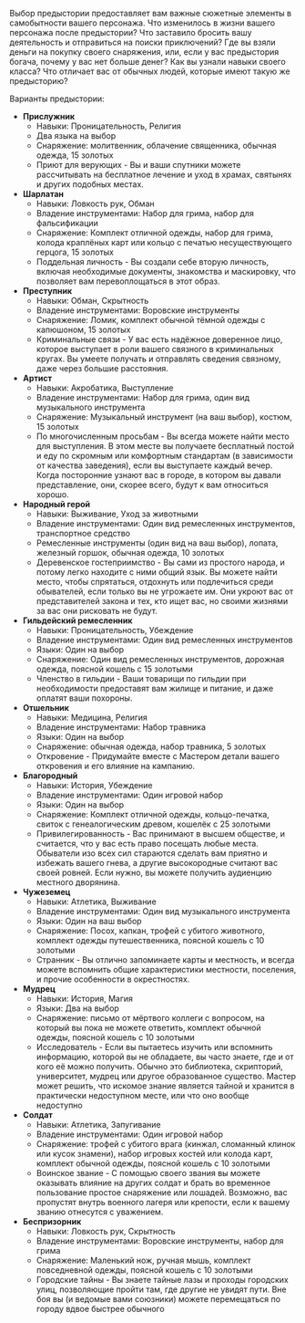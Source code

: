 Выбор предыстории предоставляет вам важные сюжетные элементы в самобытности вашего персонажа. Что изменилось в жизни вашего персонажа после предыстории? Что заставило бросить вашу деятельность и отправиться на поиски приключений? Где вы взяли деньги на покупку своего снаряжения, или, если у вас предыстория богача, почему у вас нет больше денег? Как вы узнали навыки своего класса? Что отличает вас от обычных людей, которые имеют такую же предысторию?

Варианты предыстории:
- **Прислужник**
	- Навыки: Проницательность, Религия
	- Два языка на выбор
	- Снаряжение: молитвенник, облачение священника, обычная одежда, 15 золотых
	- Приют для верующих - Вы и ваши спутники можете рассчитывать на бесплатное лечение и уход в храмах, святынях и других подобных местах.
- **Шарлатан**
	- Навыки: Ловкость рук, Обман
	- Владение инструментами: Набор для грима, набор для фальсификации
	- Снаряжение: Комплект отличной одежды, набор для грима, колода краплёных карт или кольцо с печатью несуществующего герцога, 15 золотых
	- Поддельная личность - Вы создали себе вторую личность, включая необходимые документы, знакомства и маскировку, что позволяет вам перевоплощаться в этот образ.
- **Преступник**
	- Навыки: Обман, Скрытность
	- Владение инструментами: Воровские инструменты
	- Снаряжение: Ломик, комплект обычной тёмной одежды с капюшоном, 15 золотых
	- Криминальные связи - У вас есть надёжное доверенное лицо, которое выступает в роли вашего связного в криминальных кругах. Вы умеете получать и отправлять сведения связному, даже через большие расстояния.
- **Артист**
	- Навыки: Акробатика, Выступление
	- Владение инструментами: Набор для грима, один вид музыкального инструмента
	- Снаряжение: Музыкальный инструмент (на ваш выбор), костюм, 15 золотых
	- По многочисленным просьбам - Вы всегда можете найти место для выступления. В этом месте вы получаете бесплатный постой и еду по скромным или комфортным стандартам (в зависимости от качества заведения), если вы выступаете каждый вечер. Когда посторонние узнают вас в городе, в котором вы давали представление, они, скорее всего, будут к вам относиться хорошо.
- **Народный герой**
	- Навыки: Выживание, Уход за животными
	- Владение инструментами: Один вид ремесленных инструментов, транспортное средство
	- Ремесленные инструменты (один вид на ваш выбор), лопата, железный горшок, обычная одежда, 10 золотых
	- Деревенское гостеприимство - Вы сами из простого народа, и потому легко находите с ними общий язык. Вы можете найти место, чтобы спрятаться, отдохнуть или подлечиться среди обывателей, если только вы не угрожаете им. Они укроют вас от представителей закона и тех, кто ищет вас, но своими жизнями за вас они рисковать не будут.
- **Гильдейский ремесленник**
	- Навыки: Проницательность, Убеждение
	- Владение инструментами: Один вид ремесленных инструментов
	- Языки: Один на выбор
	- Снаряжение: Один вид ремесленных инструментов, дорожная одежда, поясной кошель с 15 золотыми
	- Членство в гильдии - Ваши товарищи по гильдии при необходимости предоставят вам жилище и питание, и даже оплатят ваши похороны.
- **Отшельник**
	- Навыки: Медицина, Религия
	- Владение инструментами: Набор травника 
	- Языки: Один на выбор
	- Снаряжение: обычная одежда, набор травника, 5 золотых
	- Откровение - Придумайте вместе с Мастером детали вашего откровения и его влияние на кампанию.
- **Благородный**
	- Навыки: История, Убеждение
	- Владение инструментами: Один игровой набор
	- Языки: Один на выбор
	- Снаряжение: Комплект отличной одежды, кольцо-печатка, свиток с генеалогическим древом, кошелёк с 25 золотыми
	- Привилегированность - Вас принимают в высшем обществе, и считается, что у вас есть право посещать любые места. Обыватели изо всех сил стараются сделать вам приятно и избежать вашего гнева, а другие высокородные считают вас своей ровней. Если нужно, вы можете получить аудиенцию местного дворянина.
- **Чужеземец**
	- Навыки: Атлетика, Выживание
	- Владение инструментами: Один вид музыкального инструмента
	- Языки: Один на ваш выбор
	- Снаряжение: Посох, капкан, трофей с убитого животного, комплект одежды путешественника, поясной кошель с 10 золотыми
	- Странник - Вы отлично запоминаете карты и местность, и всегда можете вспомнить общие характеристики местности, поселения, и прочие особенности в окрестностях.
- **Мудрец**
	- Навыки: История, Магия
	- Языки: Два на выбор
	- Снаряжение: письмо от мёртвого коллеги с вопросом, на который вы пока не можете ответить, комплект обычной одежды, поясной кошель с 10 золотыми
	- Исследователь - Если вы пытаетесь изучить или вспомнить информацию, которой вы не обладаете, вы часто знаете, где и от кого её можно получить. Обычно это библиотека, скрипторий, университет, мудрец или другое образованное существо. Мастер может решить, что искомое знание является тайной и хранится в практически недоступном месте, или что оно вообще недоступно
- **Солдат**
	- Навыки: Атлетика, Запугивание
	- Владение инструментами: Один игровой набор
	- Снаряжение: трофей с убитого врага (кинжал, сломанный клинок или кусок знамени), набор игровых костей или колода карт, комплект обычной одежды, поясной кошель с 10 золотыми
	- Воинское звание - С помощью своего звания вы можете оказывать влияние на других солдат и брать во временное пользование простое снаряжение или лошадей. Возможно, вас пропустят внутрь военного лагеря или крепости, если к вашему званию отнесутся с уважением.
- **Беспризорник**
	- Навыки: Ловкость рук, Скрытность
	- Владение инструментами: Воровские инструменты, набор для грима
	- Снаряжение: Маленький нож, ручная мышь, комплект повседневной одежды, поясной кошель с 10 золотыми
	- Городские тайны - Вы знаете тайные лазы и проходы городских улиц, позволяющие пройти там, где другие не увидят пути. Вне боя вы (и ведомые вами союзники) можете перемещаться по городу вдвое быстрее обычного

